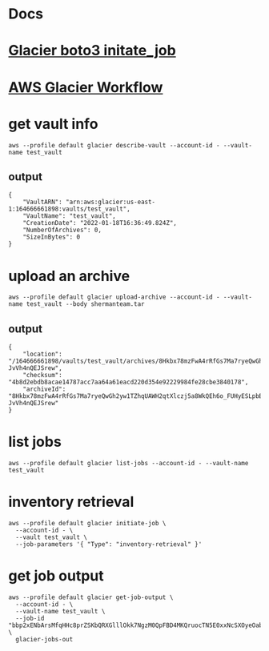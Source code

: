 # Docs
# [Glacier boto3 initate_job](https://boto3.amazonaws.com/v1/documentation/api/latest/reference/services/glacier.html#Glacier.Client.initiate_job)

# [AWS Glacier Workflow](https://www.madboa.com/blog/2016/09/23/glacier-cli-intro/)

# get vault info
```
aws --profile default glacier describe-vault --account-id - --vault-name test_vault
```

## output
```
{
    "VaultARN": "arn:aws:glacier:us-east-1:164666661898:vaults/test_vault",
    "VaultName": "test_vault",
    "CreationDate": "2022-01-18T16:36:49.824Z",
    "NumberOfArchives": 0,
    "SizeInBytes": 0
}
```

# upload an archive
```
aws --profile default glacier upload-archive --account-id - --vault-name test_vault --body shermanteam.tar
```

## output
```
{
    "location": "/164666661898/vaults/test_vault/archives/8Hkbx78mzFwA4rRfGs7Ma7ryeQwGh2yw1TZhqUAWH2qtXlczj5a8WkQEh6o_FUHyESLpbBGrwOMi1ERVw7jnJvCFe5sc8apfOEAYsY2JSzF5nMdHOpZX_qquXx8b-JvVh4nQEJSrew",
    "checksum": "4b8d2ebdb8acae14787acc7aa64a61eacd220d354e92229984fe28cbe3840178",
    "archiveId": "8Hkbx78mzFwA4rRfGs7Ma7ryeQwGh2yw1TZhqUAWH2qtXlczj5a8WkQEh6o_FUHyESLpbBGrwOMi1ERVw7jnJvCFe5sc8apfOEAYsY2JSzF5nMdHOpZX_qquXx8b-JvVh4nQEJSrew"
}
```


# list jobs
```
aws --profile default glacier list-jobs --account-id - --vault-name test_vault
```

# inventory retrieval
```
aws --profile default glacier initiate-job \
  --account-id - \
  --vault test_vault \
  --job-parameters '{ "Type": "inventory-retrieval" }'
```

# get job output
```
aws --profile default glacier get-job-output \
  --account-id - \
  --vault-name test_vault \
  --job-id "bbp2xENbArsMfqHHc8prZSKbQRXGlllOkk7NgzM0QpFBD4MKQruocTN5E0xxNcSXOyeOabI2PB0yZyxC6qNPR2qeUIWW" \
  glacier-jobs-out
```